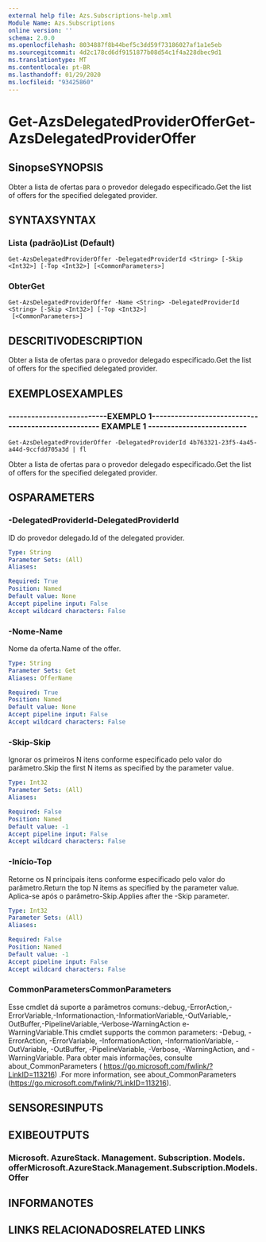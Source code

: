 ```yaml
---
external help file: Azs.Subscriptions-help.xml
Module Name: Azs.Subscriptions
online version: ''
schema: 2.0.0
ms.openlocfilehash: 8034887f8b44bef5c3dd59f73186027af1a1e5eb
ms.sourcegitcommit: 4d2c178cd6df9151877b08d54c1f4a228dbec9d1
ms.translationtype: MT
ms.contentlocale: pt-BR
ms.lasthandoff: 01/29/2020
ms.locfileid: "93425860"
---
```

# <span data-ttu-id="50edd-101">Get-AzsDelegatedProviderOffer</span><span class="sxs-lookup"><span data-stu-id="50edd-101">Get-AzsDelegatedProviderOffer</span></span>

## <span data-ttu-id="50edd-102">Sinopse</span><span class="sxs-lookup"><span data-stu-id="50edd-102">SYNOPSIS</span></span>
<span data-ttu-id="50edd-103">Obter a lista de ofertas para o provedor delegado especificado.</span><span class="sxs-lookup"><span data-stu-id="50edd-103">Get the list of offers for the specified delegated provider.</span></span>

## <span data-ttu-id="50edd-104">SYNTAX</span><span class="sxs-lookup"><span data-stu-id="50edd-104">SYNTAX</span></span>

### <span data-ttu-id="50edd-105">Lista (padrão)</span><span class="sxs-lookup"><span data-stu-id="50edd-105">List (Default)</span></span>
```
Get-AzsDelegatedProviderOffer -DelegatedProviderId <String> [-Skip <Int32>] [-Top <Int32>] [<CommonParameters>]
```

### <span data-ttu-id="50edd-106">Obter</span><span class="sxs-lookup"><span data-stu-id="50edd-106">Get</span></span>
```
Get-AzsDelegatedProviderOffer -Name <String> -DelegatedProviderId <String> [-Skip <Int32>] [-Top <Int32>]
 [<CommonParameters>]
```

## <span data-ttu-id="50edd-107">DESCRITIVO</span><span class="sxs-lookup"><span data-stu-id="50edd-107">DESCRIPTION</span></span>
<span data-ttu-id="50edd-108">Obter a lista de ofertas para o provedor delegado especificado.</span><span class="sxs-lookup"><span data-stu-id="50edd-108">Get the list of offers for the specified delegated provider.</span></span>

## <span data-ttu-id="50edd-109">EXEMPLOS</span><span class="sxs-lookup"><span data-stu-id="50edd-109">EXAMPLES</span></span>

### <span data-ttu-id="50edd-110">--------------------------EXEMPLO 1--------------------------</span><span class="sxs-lookup"><span data-stu-id="50edd-110">-------------------------- EXAMPLE 1 --------------------------</span></span>
```
Get-AzsDelegatedProviderOffer -DelegatedProviderId 4b763321-23f5-4a45-a44d-9ccfdd705a3d | fl
```

<span data-ttu-id="50edd-111">Obter a lista de ofertas para o provedor delegado especificado.</span><span class="sxs-lookup"><span data-stu-id="50edd-111">Get the list of offers for the specified delegated provider.</span></span>

## <span data-ttu-id="50edd-112">OS</span><span class="sxs-lookup"><span data-stu-id="50edd-112">PARAMETERS</span></span>

### <span data-ttu-id="50edd-113">-DelegatedProviderId</span><span class="sxs-lookup"><span data-stu-id="50edd-113">-DelegatedProviderId</span></span>
<span data-ttu-id="50edd-114">ID do provedor delegado.</span><span class="sxs-lookup"><span data-stu-id="50edd-114">Id of the delegated provider.</span></span>

```yaml
Type: String
Parameter Sets: (All)
Aliases: 

Required: True
Position: Named
Default value: None
Accept pipeline input: False
Accept wildcard characters: False
```

### <span data-ttu-id="50edd-115">-Nome</span><span class="sxs-lookup"><span data-stu-id="50edd-115">-Name</span></span>
<span data-ttu-id="50edd-116">Nome da oferta.</span><span class="sxs-lookup"><span data-stu-id="50edd-116">Name of the offer.</span></span>

```yaml
Type: String
Parameter Sets: Get
Aliases: OfferName

Required: True
Position: Named
Default value: None
Accept pipeline input: False
Accept wildcard characters: False
```

### <span data-ttu-id="50edd-117">-Skip</span><span class="sxs-lookup"><span data-stu-id="50edd-117">-Skip</span></span>
<span data-ttu-id="50edd-118">Ignorar os primeiros N itens conforme especificado pelo valor do parâmetro.</span><span class="sxs-lookup"><span data-stu-id="50edd-118">Skip the first N items as specified by the parameter value.</span></span>

```yaml
Type: Int32
Parameter Sets: (All)
Aliases: 

Required: False
Position: Named
Default value: -1
Accept pipeline input: False
Accept wildcard characters: False
```

### <span data-ttu-id="50edd-119">-Início</span><span class="sxs-lookup"><span data-stu-id="50edd-119">-Top</span></span>
<span data-ttu-id="50edd-120">Retorne os N principais itens conforme especificado pelo valor do parâmetro.</span><span class="sxs-lookup"><span data-stu-id="50edd-120">Return the top N items as specified by the parameter value.</span></span>
<span data-ttu-id="50edd-121">Aplica-se após o parâmetro-Skip.</span><span class="sxs-lookup"><span data-stu-id="50edd-121">Applies after the -Skip parameter.</span></span>

```yaml
Type: Int32
Parameter Sets: (All)
Aliases: 

Required: False
Position: Named
Default value: -1
Accept pipeline input: False
Accept wildcard characters: False
```

### <span data-ttu-id="50edd-122">CommonParameters</span><span class="sxs-lookup"><span data-stu-id="50edd-122">CommonParameters</span></span>
<span data-ttu-id="50edd-123">Esse cmdlet dá suporte a parâmetros comuns:-debug,-ErrorAction,-ErrorVariable,-Informationaction,-InformationVariable,-OutVariable,-OutBuffer,-PipelineVariable,-Verbose-WarningAction e-WarningVariable.</span><span class="sxs-lookup"><span data-stu-id="50edd-123">This cmdlet supports the common parameters: -Debug, -ErrorAction, -ErrorVariable, -InformationAction, -InformationVariable, -OutVariable, -OutBuffer, -PipelineVariable, -Verbose, -WarningAction, and -WarningVariable.</span></span> <span data-ttu-id="50edd-124">Para obter mais informações, consulte about_CommonParameters ( https://go.microsoft.com/fwlink/?LinkID=113216) .</span><span class="sxs-lookup"><span data-stu-id="50edd-124">For more information, see about_CommonParameters (https://go.microsoft.com/fwlink/?LinkID=113216).</span></span>

## <span data-ttu-id="50edd-125">SENSORES</span><span class="sxs-lookup"><span data-stu-id="50edd-125">INPUTS</span></span>

## <span data-ttu-id="50edd-126">EXIBE</span><span class="sxs-lookup"><span data-stu-id="50edd-126">OUTPUTS</span></span>

### <span data-ttu-id="50edd-127">Microsoft. AzureStack. Management. Subscription. Models. offer</span><span class="sxs-lookup"><span data-stu-id="50edd-127">Microsoft.AzureStack.Management.Subscription.Models.Offer</span></span>

## <span data-ttu-id="50edd-128">INFORMA</span><span class="sxs-lookup"><span data-stu-id="50edd-128">NOTES</span></span>

## <span data-ttu-id="50edd-129">LINKS RELACIONADOS</span><span class="sxs-lookup"><span data-stu-id="50edd-129">RELATED LINKS</span></span>

